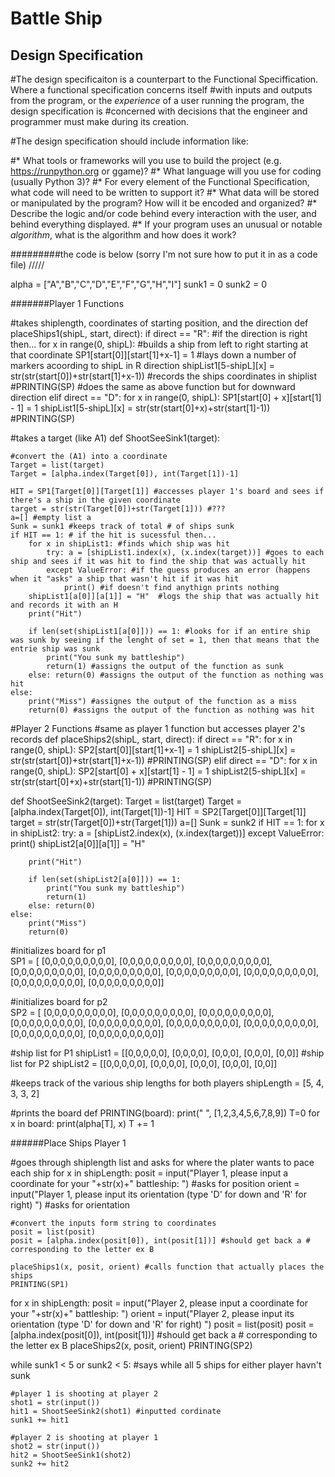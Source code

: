 # Battle Ship

## Design Specification

#The design specificaiton is a counterpart to the Functional Speciffication. Where a functional specification concerns itself
#with inputs and outputs from the program, or the *experience* of a user running the program, the design specification is #concerned with decisions that the engineer and programmer must make during its creation.

#The design specification should include information like:

#* What tools or frameworks will you use to build the project (e.g. https://runpython.org or ggame)?
#* What language will you use for coding (usually Python 3)?
#* For every element of the Functional Specification, what code will need to be written to support it?
#* What data will be stored or manipulated by the program? How will it be encoded and organized?
#* Describe the logic and/or code behind every interaction with the user, and behind everything displayed.
#* If your program uses an unusual or notable *algorithm*, what is the algorithm and how does it work?

#########the code is below (sorry I'm not sure how to put it in as a code file) \/\/\/\/\/


alpha = ["A","B","C","D","E","F","G","H","I"]
sunk1 = 0
sunk2 = 0

#######Player 1 Functions

#takes shiplength, coordinates of starting position, and the direction 
def placeShips1(shipL, start, direct):
    if direct == "R": #if the direction is right then...
        for x in range(0, shipL): #builds a ship from left to right starting at that coordinate 
            SP1[start[0]][start[1]+x-1] = 1 #lays down a number of markers acoording to shipL in R direction
            shipList1[5-shipL][x] = str(str(start[0])+str(start[1]+x-1)) #records the ships coordinates in shiplist
            #PRINTING(SP)
    #does the same as above function but for downward direction 
    elif direct == "D":
        for x in range(0, shipL):
            SP1[start[0] + x][start[1] - 1] = 1
            shipList1[5-shipL][x] = str(str(start[0]+x)+str(start[1]-1))
            #PRINTING(SP)
            
#takes a target (like A1) 
def ShootSeeSink1(target):
    
    #convert the (A1) into a coordinate
    Target = list(target)
    Target = [alpha.index(Target[0]), int(Target[1])-1]
    
    HIT = SP1[Target[0]][Target[1]] #accesses player 1's board and sees if there's a ship in the given coordinate
    target = str(str(Target[0])+str(Target[1])) #???
    a=[] #empty list a
    Sunk = sunk1 #keeps track of total # of ships sunk
    if HIT == 1: # if the hit is sucessful then...
        for x in shipList1: #finds which ship was hit
            try: a = [shipList1.index(x), (x.index(target))] #goes to each ship and sees if it was hit to find the ship that was actually hit
            except ValueError: #if the guess produces an error (happens when it "asks" a ship that wasn't hit if it was hit
                print() #if doesn't find anythign prints nothing
        shipList1[a[0]][a[1]] = "H"  #logs the ship that was actually hit  and records it with an H
        print("Hit")
        
        if len(set(shipList1[a[0]])) == 1: #looks for if an entire ship was sunk by seeing if the lenght of set = 1, then that means that the entrie ship was sunk
            print("You sunk my battleship") 
            return(1) #assigns the output of the function as sunk 
        else: return(0) #assigns the output of the function as nothing was hit
    else: 
        print("Miss") #assignes the output of the function as a miss
        return(0) #assigns the output of the function as nothing was hit
    
#Player 2 Functions
#same as player 1 function but accesses player 2's records
def placeShips2(shipL, start, direct):
    if direct == "R":
        for x in range(0, shipL):
            SP2[start[0]][start[1]+x-1] = 1
            shipList2[5-shipL][x] = str(str(start[0])+str(start[1]+x-1))
            #PRINTING(SP)
    elif direct == "D":
        for x in range(0, shipL):
            SP2[start[0] + x][start[1] - 1] = 1
            shipList2[5-shipL][x] = str(str(start[0]+x)+str(start[1]-1))
            #PRINTING(SP)

def ShootSeeSink2(target):
    Target = list(target)
    Target = [alpha.index(Target[0]), int(Target[1])-1]
    HIT = SP2[Target[0]][Target[1]]
    target = str(str(Target[0])+str(Target[1]))
    a=[]
    Sunk = sunk2
    if HIT == 1:
        for x in shipList2:
            try: a = [shipList2.index(x), (x.index(target))]
            except ValueError:
                print()
        shipList2[a[0]][a[1]] = "H"

        print("Hit")
        
        if len(set(shipList2[a[0]])) == 1:
            print("You sunk my battleship")
            return(1)
        else: return(0)
    else: 
        print("Miss")
        return(0)
    

#initializes board for p1        
SP1 = [
    [0,0,0,0,0,0,0,0,0], 
    [0,0,0,0,0,0,0,0,0],
    [0,0,0,0,0,0,0,0,0],
    [0,0,0,0,0,0,0,0,0],
    [0,0,0,0,0,0,0,0,0],
    [0,0,0,0,0,0,0,0,0],
    [0,0,0,0,0,0,0,0,0],
    [0,0,0,0,0,0,0,0,0],
    [0,0,0,0,0,0,0,0,0]]

#initializes board for p2     
SP2 = [
    [0,0,0,0,0,0,0,0,0], 
    [0,0,0,0,0,0,0,0,0],
    [0,0,0,0,0,0,0,0,0],
    [0,0,0,0,0,0,0,0,0],
    [0,0,0,0,0,0,0,0,0],
    [0,0,0,0,0,0,0,0,0],
    [0,0,0,0,0,0,0,0,0],
    [0,0,0,0,0,0,0,0,0],
    [0,0,0,0,0,0,0,0,0]]
    
#ship list for P1
shipList1 = [[0,0,0,0,0], [0,0,0,0], [0,0,0], [0,0,0], [0,0]]
#ship list for P2
shipList2 = [[0,0,0,0,0], [0,0,0,0], [0,0,0], [0,0,0], [0,0]]

#keeps track of the various ship lengths for both players
shipLength = [5, 4, 3, 3, 2]

#prints the board 
def PRINTING(board):
    print(" ", [1,2,3,4,5,6,7,8,9])
    T=0
    for x in board:
        print(alpha[T], x)
        T += 1

######Place Ships Player 1

#goes through shiplength list and asks for where the plater wants to pace each ship
for x in shipLength:
    posit = input("Player 1, please input a coordinate for your "+str(x)+" battleship: ") #asks for position
    orient = input("Player 1, please input its orientation (type 'D' for down and 'R' for right) ") #asks for orientation
    
    #convert the inputs form string to coordinates
    posit = list(posit)
    posit = [alpha.index(posit[0]), int(posit[1])] #should get back a # corresponding to the letter ex B
    
    placeShips1(x, posit, orient) #calls function that actually places the ships
    PRINTING(SP1)

for x in shipLength:
    posit = input("Player 2, please input a coordinate for your "+str(x)+" battleship: ")
    orient = input("Player 2, please input its orientation (type 'D' for down and 'R' for right) ")
    posit = list(posit)
    posit = [alpha.index(posit[0]), int(posit[1])] #should get back a # corresponding to the letter ex B
    placeShips2(x, posit, orient)
    PRINTING(SP2)


    
while sunk1 < 5 or sunk2 < 5: #says while all 5 ships for either player havn't sunk
    
    #player 1 is shooting at player 2
    shot1 = str(input()) 
    hit1 = ShootSeeSink2(shot1) #inputted cordinate 
    sunk1 += hit1
    
    #player 2 is shooting at player 1
    shot2 = str(input())
    hit2 = ShootSeeSink1(shot2)
    sunk2 += hit2












